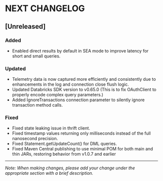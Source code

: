 # NEXT CHANGELOG

## [Unreleased]

### Added
- Enabled direct results by default in SEA mode to improve latency for short and small queries.
### Updated
- Telemetry data is now captured more efficiently and consistently due to enhancements in the log and connection close flush logic.
- Updated Databricks SDK version to v0.65.0 (This is to fix OAuthClient to properly encode complex query parameters.)
- Added IgnoreTransactions connection parameter to silently ignore transaction method calls.

### Fixed
- Fixed state leaking issue in thrift client.
- Fixed timestamp values returning only milliseconds instead of the full nanosecond precision.
- Fixed Statement.getUpdateCount() for DML queries.
- Fixed Maven Central publishing to use minimal POM for both main and thin JARs, restoring behavior from v1.0.7 and earlier
---
*Note: When making changes, please add your change under the appropriate section with a brief description.* 

